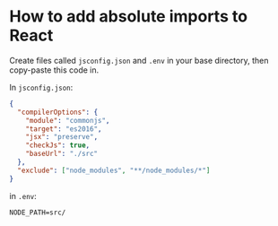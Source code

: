 # How to add absolute imports to React
Create files called ```jsconfig.json``` and ```.env``` in your base directory, then copy-paste this code in.


In ```jsconfig.json```:
```json
{
  "compilerOptions": {
    "module": "commonjs",
    "target": "es2016",
    "jsx": "preserve",
    "checkJs": true,
    "baseUrl": "./src"
  },
  "exclude": ["node_modules", "**/node_modules/*"]
}
```

in ```.env```:
```
NODE_PATH=src/
```

